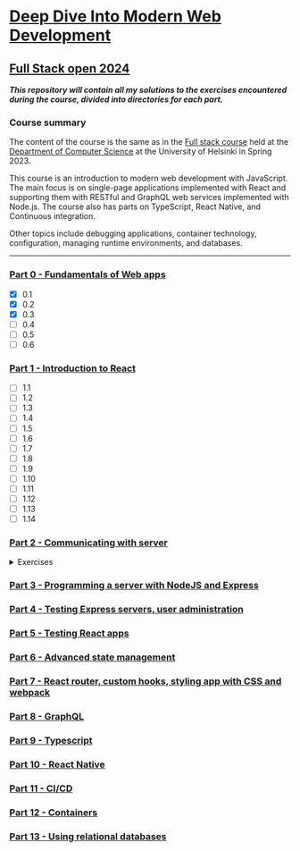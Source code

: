 # [Deep Dive Into Modern Web Development](https://fullstackopen.com/en/)
## [Full Stack open 2024](https://fullstackopen.com/en/)

***This repository will contain all my solutions to the exercises encountered during the course, divided into directories for each part.***

### Course summary

The content of the course is the same as in the [Full stack course](https://fullstackopen.com/) held at the [Department of Computer Science](https://www.helsinki.fi/en/faculty-science/faculty/computer-science) at the University of Helsinki in Spring 2023.

This course is an introduction to modern web development with JavaScript. The main focus is on single-page applications implemented with React and supporting them with RESTful and GraphQL web services implemented with Node.js. The course also has parts on TypeScript, React Native, and Continuous integration.

Other topics include debugging applications, container technology, configuration, managing runtime environments, and databases.

----------------------------------------------------------------------------

### [Part 0 - Fundamentals of Web apps](https://github.com/ningia92/full-stack-open/tree/main/part0)
  - [x] 0.1
  - [x] 0.2
  - [x] 0.3
  - [ ] 0.4
  - [ ] 0.5
  - [ ] 0.6

### [Part 1 - Introduction to React](https://github.com/ningia92/full-stack-open/tree/main/part1)
  - [ ] 1.1
  - [ ] 1.2
  - [ ] 1.3
  - [ ] 1.4
  - [ ] 1.5
  - [ ] 1.6
  - [ ] 1.7
  - [ ] 1.8
  - [ ] 1.9
  - [ ] 1.10
  - [ ] 1.11
  - [ ] 1.12
  - [ ] 1.13
  - [ ] 1.14

### [Part 2 - Communicating with server](https://github.com/ningia92/full-stack-open/tree/main/part2)
  <details>
    <summary>Exercises</summary>
  - [ ] 2.1
  - [ ] 2.2
  - [ ] 2.3
  - [ ] 2.4
  - [ ] 2.5
  - [ ] 2.6
  - [ ] 2.7
  - [ ] 2.8
  - [ ] 2.9
  - [ ] 2.10
  - [ ] 2.11
  - [ ] 2.12
  - [ ] 2.13
  - [ ] 2.14
  - [ ] 2.15
  - [ ] 2.16
  - [ ] 2.17
  - [ ] 2.18
  - [ ] 2.19
  - [ ] 2.20
  </details>

### [Part 3 - Programming a server with NodeJS and Express](https://github.com/ningia92/full-stack-open/tree/main/part3)

### [Part 4 - Testing Express servers, user administration](https://github.com/ningia92/full-stack-open/tree/main/part4)

### [Part 5 - Testing React apps](https://github.com/ningia92/full-stack-open/tree/main/part5)

### [Part 6 - Advanced state management](https://github.com/ningia92/full-stack-open/tree/main/part6)

### [Part 7 - React router, custom hooks, styling app with CSS and webpack](https://github.com/ningia92/full-stack-open/tree/main/part7)

### [Part 8 - GraphQL](https://github.com/ningia92/full-stack-open/tree/main/part8)

### [Part 9 - Typescript](https://github.com/ningia92/full-stack-open/tree/main/part9)

### [Part 10 - React Native](https://github.com/ningia92/full-stack-open/tree/main/part10)

### [Part 11 - CI/CD](https://github.com/ningia92/full-stack-open/tree/main/part11)

### [Part 12 - Containers](https://github.com/ningia92/full-stack-open/tree/main/part12)

### [Part 13 - Using relational databases](https://github.com/ningia92/full-stack-open/tree/main/part13)
